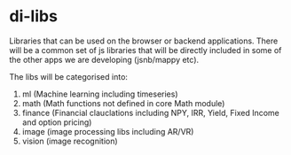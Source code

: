 # di-libs
Libraries that can be used on the browser or backend applications. There will be a common set of js libraries that will be directly included in some of the other apps we are developing (jsnb/mappy etc). 

The libs will be categorised into:
1. ml (Machine learning including timeseries)
2. math (Math functions not defined in core Math module)
3. finance (Financial clauclations including NPY, IRR, Yield, Fixed Income and option pricing)
4. image (image processing libs including AR/VR)
5. vision (image recognition)

